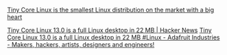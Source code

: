 
[Tiny Core Linux is the smallest Linux distribution on the market with a big heart](https://www.techrepublic.com/article/tiny-core-linux-is-the-smallest-linux-distribution-on-the-market-with-a-big-heart/)

[Tiny Core Linux 13.0 is a full Linux desktop in 22 MB | Hacker News](https://news.ycombinator.com/item?id=31977164)
[Tiny Core Linux 13.0 is a full Linux desktop in 22 MB #Linux - Adafruit Industries - Makers, hackers, artists, designers and engineers!](https://blog.adafruit.com/2022/02/11/tiny-core-linux-13-0-is-a-full-linux-desktop-in-22-mb-linux/)
